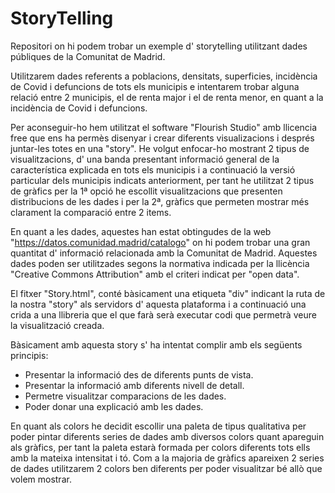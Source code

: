 # StoryTelling
Repositori on hi podem trobar un exemple d' storytelling utilitzant dades públiques de la Comunitat de Madrid. 

Utilitzarem dades referents a poblacions, densitats, superficies, incidència de Covid i defuncions de tots els municipis e intentarem trobar alguna relació entre 2 municipis, el de renta major i el de renta menor, en quant a la incidència de Covid i defuncions.

Per aconseguir-ho hem utilitzat el software "Flourish Studio" amb llicencia free que ens ha permès disenyar i crear diferents visualizacions i després juntar-les totes en una "story". He volgut enfocar-ho mostrant 2 tipus de visualitzacions, d' una banda presentant informació general de la característica explicada en tots els municipis i a continuació la versió particular dels municipis indicats anteriorment, per tant he utilitzat 2 tipus de gràfics per la 1ª opció he escollit visualitzacions que presenten distribucions de les dades i per la 2ª, gràfics que permeten mostrar més clarament la comparació entre 2 items.

En quant a les dades, aquestes han estat obtingudes de la web "https://datos.comunidad.madrid/catalogo" on hi podem trobar una gran quantitat d' informació relacionada amb la Comunitat de Madrid. Aquestes dades poden ser utilitzades segons la normativa indicada per la llicència "Creative Commons Attribution" amb el criteri indicat per "open data".

El fitxer "Story.html", conté bàsicament una etiqueta "div" indicant la ruta de la nostra "story" als servidors d' aquesta plataforma i a continuació una crida a una llibreria que el que farà serà executar codi que permetrà veure la visualització creada.
 
Bàsicament amb aquesta story s' ha intentat complir amb els següents principis:
  * Presentar la informació des de diferents punts de vista.
  * Presentar la informació amb diferents nivell de detall.
  * Permetre visualitzar comparacions de les dades.
  * Poder donar una explicació amb les dades.
 
En quant als colors he decidit escollir una paleta de tipus qualitativa per poder pintar diferents series de dades amb diversos colors quant apareguin als gràfics, per tant la paleta estarà formada per colors diferents tots ells amb la mateixa intensitat i tó. Com a la majoria de gràfics apareixen 2 series de dades utilitzarem 2 colors ben diferents per poder visualitzar bé allò que volem mostrar. 
